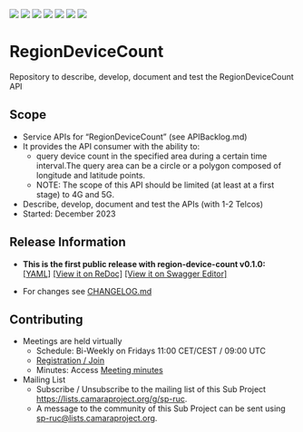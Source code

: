 <a href="https://github.com/camaraproject/RegionDeviceCount/commits/" title="Last Commit"><img src="https://img.shields.io/github/last-commit/camaraproject/RegionDeviceCount?style=plastic"></a>
<a href="https://github.com/camaraproject/RegionDeviceCount/issues" title="Open Issues"><img src="https://img.shields.io/github/issues/camaraproject/RegionDeviceCount?style=plastic"></a>
<a href="https://github.com/camaraproject/RegionDeviceCount/pulls" title="Open Pull Requests"><img src="https://img.shields.io/github/issues-pr/camaraproject/RegionDeviceCount?style=plastic"></a>
<a href="https://github.com/camaraproject/RegionDeviceCount/graphs/contributors" title="Contributors"><img src="https://img.shields.io/github/contributors/camaraproject/RegionDeviceCount?style=plastic"></a>
<a href="https://github.com/camaraproject/RegionDeviceCount" title="Repo Size"><img src="https://img.shields.io/github/repo-size/camaraproject/RegionDeviceCount?style=plastic"></a>
<a href="https://github.com/camaraproject/RegionDeviceCount/blob/main/LICENSE" title="License"><img src="https://img.shields.io/badge/License-Apache%202.0-green.svg?style=plastic"></a>
<a href="https://github.com/camaraproject/RegionDeviceCount/releases/latest" title="Latest Release"><img src="https://img.shields.io/github/release/camaraproject/RegionDeviceCount?style=plastic"></a>

# RegionDeviceCount
Repository to describe, develop, document and test the RegionDeviceCount API

## Scope
* Service APIs for “RegionDeviceCount” (see APIBacklog.md)  
* It provides the API consumer with the ability to:  
  * query device count in the specified area during a certain time interval.The query area can be a circle or a polygon composed of longitude and latitude points.
  * NOTE: The scope of this API should be limited (at least at a first stage) to 4G and 5G.  
* Describe, develop, document and test the APIs (with 1-2 Telcos)  
* Started: December 2023

## Release Information
<!-- Use/uncomment one or multiple the following options -->
<!-- Pre-releases of this sub project are available in https://github.com/camaraproject/RegionDeviceCount/releases -->
<!-- The latest public release is available here: https://github.com/camaraproject/RegionDeviceCount/releases/latest -->

* **This is the first public release with region-device-count v0.1.0:**  
  [[YAML]](https://github.com/camaraproject/RegionDeviceCount/blob/r1.2/code/API_definitions/region-device-count.yaml)
  [[View it on ReDoc]](https://redocly.github.io/redoc/?url=https://raw.githubusercontent.com/camaraproject/RegionDeviceCount/r1.2/code/API_definitions/region-device-count.yaml&nocors)
  [[View it on Swagger Editor]](https://editor.swagger.io/?url=https://raw.githubusercontent.com/camaraproject/RegionDeviceCount/r1.2/code/API_definitions/region-device-count.yaml)
  
* For changes see [CHANGELOG.md](https://github.com/camaraproject/RegionDeviceCount/blob/main/CHANGELOG.md)

## Contributing
* Meetings are held virtually <!-- for new API families request a meeting link from the LF admin team or replace the information with the existing meeting information (of the API family) -->
    * Schedule: Bi-Weekly on Fridays 11:00 CET/CEST / 09:00 UTC
    * [Registration / Join](https://zoom-lfx.platform.linuxfoundation.org/meeting/91734372257?password=28df8c0a-941a-4f41-adc2-fd5de2791a96)
    * Minutes: Access [Meeting minutes](https://wiki.camaraproject.org/display/CAM/RegionDeviceCount)
* Mailing List
    <!-- Note: the $sub-project-mailinglistname$ is either already existing or will be created by the CAMARA Admin Team  -->
    * Subscribe / Unsubscribe to the mailing list of this Sub Project <https://lists.camaraproject.org/g/sp-ruc>.
    * A message to the community of this Sub Project can be sent using <sp-ruc@lists.camaraproject.org>.
